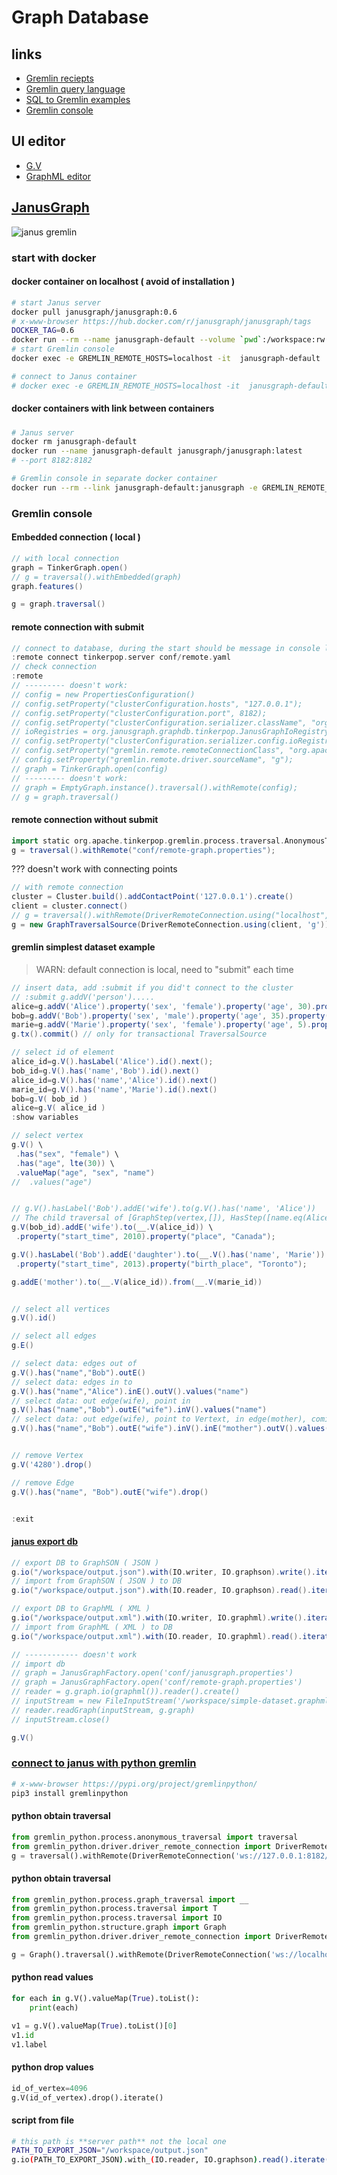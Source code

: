 # Graph Database

## links
* [Gremlin reciepts](https://tinkerpop.apache.org/docs/3.5.5/recipes/)
* [Gremlin query language](https://docs.janusgraph.org/getting-started/gremlin/)  
* [SQL to Gremlin examples](http://sql2gremlin.com/)
* [Gremlin console](https://tinkerpop.apache.org/docs/3.5.5/tutorials/the-gremlin-console/)

## UI editor
* [G.V](https://gdotv.com/)
* [GraphML editor](https://www.yworks.com/yed-live/)

## [JanusGraph](https://docs.janusgraph.org/getting-started/basic-usage/)  
![janus gremlin](https://i.ibb.co/qd54MNh/2023-08-27-janus-gremlin.jpg)  

### start with docker

#### docker container on localhost ( avoid of installation )
```sh
# start Janus server
docker pull janusgraph/janusgraph:0.6
# x-www-browser https://hub.docker.com/r/janusgraph/janusgraph/tags
DOCKER_TAG=0.6
docker run --rm --name janusgraph-default --volume `pwd`:/workspace:rw --network="host" janusgraph/janusgraph:$DOCKER_TAG
# start Gremlin console
docker exec -e GREMLIN_REMOTE_HOSTS=localhost -it  janusgraph-default ./bin/gremlin.sh

# connect to Janus container
# docker exec -e GREMLIN_REMOTE_HOSTS=localhost -it  janusgraph-default /bin/bash
```

#### docker containers with link between containers
##### 
```sh
# Janus server
docker rm janusgraph-default
docker run --name janusgraph-default janusgraph/janusgraph:latest
# --port 8182:8182

# Gremlin console in separate docker container
docker run --rm --link janusgraph-default:janusgraph -e GREMLIN_REMOTE_HOSTS=janusgraph -it janusgraph/janusgraph:latest ./bin/gremlin.sh
```

### Gremlin console 
#### Embedded connection ( local )
```groovy
// with local connection
graph = TinkerGraph.open()
// g = traversal().withEmbedded(graph)
graph.features()

g = graph.traversal()
```

#### remote connection with submit
```groovy
// connect to database, during the start should be message in console like: "plugin activated: tinkerpop.server"
:remote connect tinkerpop.server conf/remote.yaml
// check connection
:remote
// --------- doesn't work:
// config = new PropertiesConfiguration()
// config.setProperty("clusterConfiguration.hosts", "127.0.0.1");
// config.setProperty("clusterConfiguration.port", 8182);
// config.setProperty("clusterConfiguration.serializer.className", "org.apache.tinkerpop.gremlin.driver.ser.GryoMessageSerializerV1d0");
// ioRegistries = org.janusgraph.graphdb.tinkerpop.JanusGraphIoRegistry
// config.setProperty("clusterConfiguration.serializer.config.ioRegistries", ioRegistries); // (e.g. [ org.janusgraph.graphdb.tinkerpop.JanusGraphIoRegistry) ]
// config.setProperty("gremlin.remote.remoteConnectionClass", "org.apache.tinkerpop.gremlin.driver.remote.DriverRemoteConnection");
// config.setProperty("gremlin.remote.driver.sourceName", "g");
// graph = TinkerGraph.open(config)
// --------- doesn't work:
// graph = EmptyGraph.instance().traversal().withRemote(config);
// g = graph.traversal()
```

#### remote connection without submit
```groovy
import static org.apache.tinkerpop.gremlin.process.traversal.AnonymousTraversalSource.traversal;
g = traversal().withRemote("conf/remote-graph.properties");
```

??? doesn't work with connecting points 
```groovy
// with remote connection
cluster = Cluster.build().addContactPoint('127.0.0.1').create()
client = cluster.connect()
// g = traversal().withRemote(DriverRemoteConnection.using("localhost", 8182));
g = new GraphTraversalSource(DriverRemoteConnection.using(client, 'g'))
```


#### gremlin simplest dataset example
> WARN: default connection is local, need to "submit" each time
```groovy
// insert data, add :submit if you did't connect to the cluster
// :submit g.addV('person').....
alice=g.addV('Alice').property('sex', 'female').property('age', 30).property('name','Alice');
bob=g.addV('Bob').property('sex', 'male').property('age', 35).property('name','Bob').as("Bob");
marie=g.addV('Marie').property('sex', 'female').property('age', 5).property('name','Marie');
g.tx().commit() // only for transactional TraversalSource

// select id of element
alice_id=g.V().hasLabel('Alice').id().next();
bob_id=g.V().has('name','Bob').id().next()
alice_id=g.V().has('name','Alice').id().next()
marie_id=g.V().has('name','Marie').id().next()
bob=g.V( bob_id )
alice=g.V( alice_id )
:show variables

// select vertex
g.V() \
 .has("sex", "female") \
 .has("age", lte(30)) \
 .valueMap("age", "sex", "name")
//  .values("age")       


// g.V().hasLabel('Bob').addE('wife').to(g.V().has('name', 'Alice'))
// The child traversal of [GraphStep(vertex,[]), HasStep([name.eq(Alice)])] was not spawned anonymously - use the __ class rather than a TraversalSource to construct the child traversal
g.V(bob_id).addE('wife').to(__.V(alice_id)) \
 .property("start_time", 2010).property("place", "Canada");

g.V().hasLabel('Bob').addE('daughter').to(__.V().has('name', 'Marie')) \
 .property("start_time", 2013).property("birth_place", "Toronto");

g.addE('mother').to(__.V(alice_id)).from(__.V(marie_id))


// select all vertices
g.V().id()

// select all edges
g.E()

// select data: edges out of
g.V().has("name","Bob").outE()
// select data: edges in to
g.V().has("name","Alice").inE().outV().values("name")
// select data: out edge(wife), point in 
g.V().has("name","Bob").outE("wife").inV().values("name")
// select data: out edge(wife), point to Vertext, in edge(mother), coming from 
g.V().has("name","Bob").outE("wife").inV().inE("mother").outV().values("name")


// remove Vertex
g.V('4280').drop()

// remove Edge
g.V().has("name", "Bob").outE("wife").drop()


:exit
```
#### [janus export db](https://tinkerpop.apache.org/docs/3.6.4/reference/#io-step)
```groovy
// export DB to GraphSON ( JSON )
g.io("/workspace/output.json").with(IO.writer, IO.graphson).write().iterate()
// import from GraphSON ( JSON ) to DB
g.io("/workspace/output.json").with(IO.reader, IO.graphson).read().iterate()

// export DB to GraphML ( XML )
g.io("/workspace/output.xml").with(IO.writer, IO.graphml).write().iterate()
// import from GraphML ( XML ) to DB
g.io("/workspace/output.xml").with(IO.reader, IO.graphml).read().iterate()

// ------------ doesn't work
// import db
// graph = JanusGraphFactory.open('conf/janusgraph.properties')
// graph = JanusGraphFactory.open('conf/remote-graph.properties')
// reader = g.graph.io(graphml()).reader().create()
// inputStream = new FileInputStream('/workspace/simple-dataset.graphml')
// reader.readGraph(inputStream, g.graph)
// inputStream.close()

g.V()
```



### [connect to janus with python  gremlin](https://tinkerpop.apache.org/docs/current/reference/#connecting-rgp)
```sh
# x-www-browser https://pypi.org/project/gremlinpython/
pip3 install gremlinpython
```
#### python obtain traversal
```py
from gremlin_python.process.anonymous_traversal import traversal
from gremlin_python.driver.driver_remote_connection import DriverRemoteConnection
g = traversal().withRemote(DriverRemoteConnection('ws://127.0.0.1:8182/gremlin','g'))
```
#### python obtain traversal
```py
from gremlin_python.process.graph_traversal import __
from gremlin_python.process.traversal import T
from gremlin_python.process.traversal import IO
from gremlin_python.structure.graph import Graph
from gremlin_python.driver.driver_remote_connection import DriverRemoteConnection

g = Graph().traversal().withRemote(DriverRemoteConnection('ws://localhost:8182/gremlin', 'g'))
```

#### python read values
```py
for each in g.V().valueMap(True).toList():
    print(each)

v1 = g.V().valueMap(True).toList()[0]
v1.id
v1.label
```

#### python drop values
```py
id_of_vertex=4096
g.V(id_of_vertex).drop().iterate()
```

#### script from file
```sh
# this path is **server path** not the local one
PATH_TO_EXPORT_JSON="/workspace/output.json"
g.io(PATH_TO_EXPORT_JSON).with_(IO.reader, IO.graphson).read().iterate()
```
